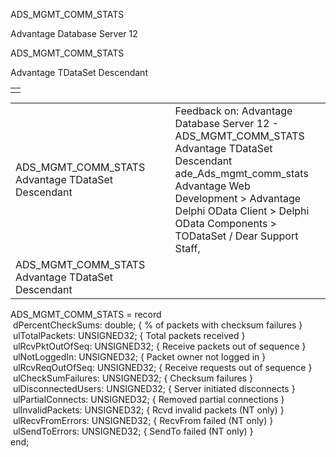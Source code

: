 ADS\_MGMT\_COMM\_STATS




Advantage Database Server 12  

ADS\_MGMT\_COMM\_STATS

Advantage TDataSet Descendant

|  |
| --- |
|  |

|  |  |  |  |  |
| --- | --- | --- | --- | --- |
| ADS\_MGMT\_COMM\_STATS  Advantage TDataSet Descendant |  |  | Feedback on: Advantage Database Server 12 - ADS\_MGMT\_COMM\_STATS Advantage TDataSet Descendant ade\_Ads\_mgmt\_comm\_stats Advantage Web Development > Advantage Delphi OData Client > Delphi OData Components > TODataSet / Dear Support Staff, |  |
| ADS\_MGMT\_COMM\_STATS  Advantage TDataSet Descendant |  |  |  |  |

ADS\_MGMT\_COMM\_STATS = record  
  dPercentCheckSums: double; { % of packets with checksum failures }   
  ulTotalPackets: UNSIGNED32; { Total packets received }   
  ulRcvPktOutOfSeq: UNSIGNED32; { Receive packets out of sequence }   
  ulNotLoggedIn: UNSIGNED32; { Packet owner not logged in }   
  ulRcvReqOutOfSeq: UNSIGNED32; { Receive requests out of sequence }   
  ulCheckSumFailures: UNSIGNED32; { Checksum failures }   
  ulDisconnectedUsers: UNSIGNED32; { Server initiated disconnects }   
  ulPartialConnects: UNSIGNED32; { Removed partial connections }   
  ulInvalidPackets: UNSIGNED32; { Rcvd invalid packets (NT only) }   
  ulRecvFromErrors: UNSIGNED32; { RecvFrom failed (NT only) }   
  ulSendToErrors: UNSIGNED32; { SendTo failed (NT only) }   
end;